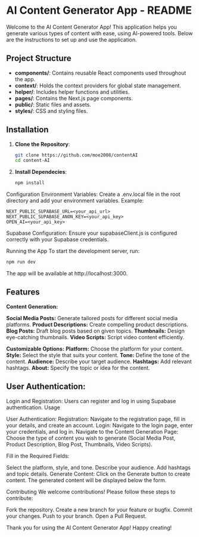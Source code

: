 # AI Content Generator App - README

Welcome to the AI Content Generator App! This application helps you generate various types of content with ease, using AI-powered tools. Below are the instructions to set up and use the application.

## Project Structure

- **components/**: Contains reusable React components used throughout the app.
- **context/**: Holds the context providers for global state management.
- **helper/**: Includes helper functions and utilities.
- **pages/**: Contains the Next.js page components.
- **public/**: Static files and assets.
- **styles/**: CSS and styling files.

## Installation

1. **Clone the Repository**:
   ```bash
   git clone https://github.com/moe2008/contentAI
   cd content-AI
   ```
2. **Install Dependecies**:
    ```bash
    npm install
    ```
Configuration
Environment Variables:
Create a .env.local file in the root directory and add your environment variables. Example:

```env
NEXT_PUBLIC_SUPABASE_URL=<your_api_url>
NEXT_PUBLIC_SUPABASE_ANON_KEY=<your_api_key>
OPEN_AI=<your_api_key>
```
Supabase Configuration:
Ensure your supabaseClient.js is configured correctly with your Supabase credentials.


Running the App
To start the development server, run:
```bash
npm run dev
```
The app will be available at http://localhost:3000.

## Features
**Content Generation:**

**Social Media Posts:** Generate tailored posts for different social media platforms.
**Product Descriptions:** Create compelling product descriptions.
**Blog Posts:** Draft blog posts based on given topics.
**Thumbnails:** Design eye-catching thumbnails.
**Video Scripts:** Script video content efficiently.

**Customizable Options:**
**Platform:** Choose the platform for your content.
**Style:** Select the style that suits your content.
**Tone:** Define the tone of the content.
**Audience:** Describe your target audience.
**Hashtags:** Add relevant hashtags.
**About:** Specify the topic or idea for the content.


## User Authentication:

Login and Registration: Users can register and log in using Supabase authentication.
Usage

User Authentication:
Registration: Navigate to the registration page, fill in your details, and create an account.
Login: Navigate to the login page, enter your credentials, and log in.
Navigate to the Content Generation Page:
Choose the type of content you wish to generate (Social Media Post, Product Description, Blog Post, Thumbnails, Video Scripts).

Fill in the Required Fields:

Select the platform, style, and tone.
Describe your audience.
Add hashtags and topic details.
Generate Content:
Click on the Generate button to create content. The generated content will be displayed below the form.

Contributing
We welcome contributions! Please follow these steps to contribute:

Fork the repository.
Create a new branch for your feature or bugfix.
Commit your changes.
Push to your branch.
Open a Pull Request.

Thank you for using the AI Content Generator App! Happy creating!

